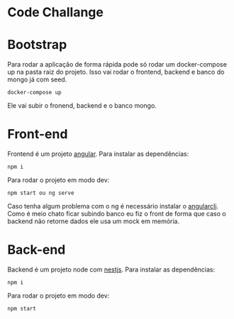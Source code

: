 # Code Challange

# Bootstrap
Para rodar a aplicação de forma rápida pode só rodar um docker-compose up na pasta raiz do projeto.
Isso vai rodar o frontend, backend e banco do mongo já com seed.
```
docker-compose up
```

Ele vai subir o fronend, backend e o banco mongo.

# Front-end
Frontend é um projeto [angular](https://angular.io). Para instalar as dependências:
```
npm i
```

Para rodar o projeto em modo dev:
```
npm start ou ng serve
```

Caso tenha algum problema com o ng é necessário instalar o [angularcli](https://cli.angular.io).
Como é meio chato ficar subindo banco eu fiz o front de forma que caso o backend não retorne dados ele usa um mock em memória.

# Back-end
Backend é um projeto node com [nestjs](https://nestjs.com). Para instalar as dependências:
```
npm i
```

Para rodar o projeto em modo dev:
```
npm start
```
